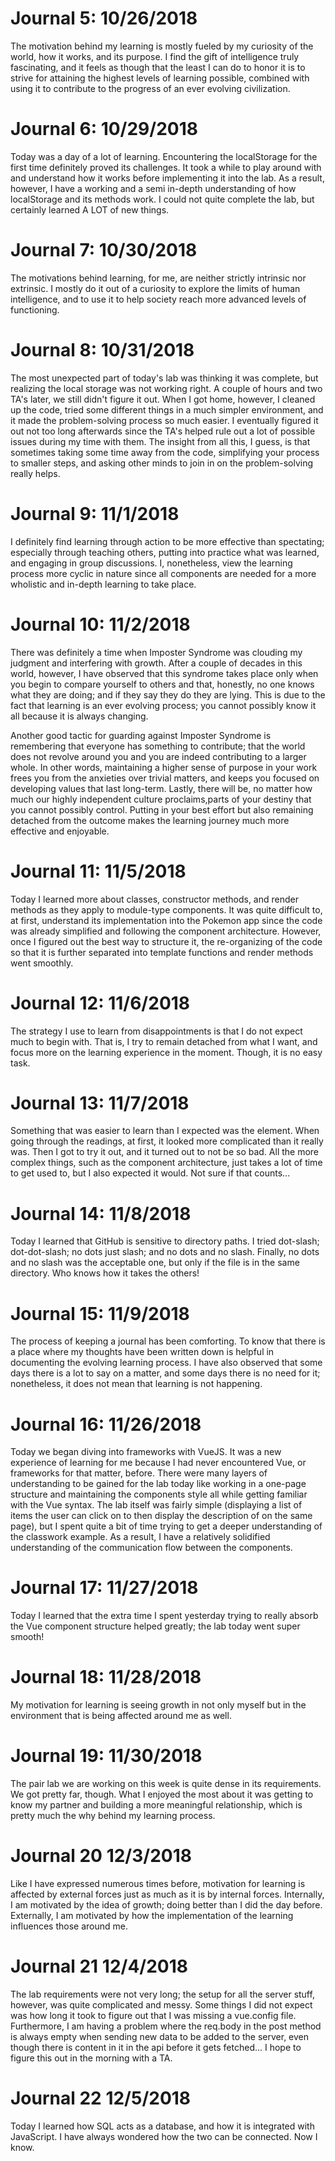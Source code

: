 # Journal 5: 10/26/2018

The motivation behind my learning is mostly fueled by my curiosity of the world, how it works, and its purpose. I find the gift of intelligence truly fascinating, and it feels as though that the least I can do to honor it is to strive for attaining the highest levels of learning possible, combined with using it to contribute to the progress of an ever evolving civilization.

# Journal 6: 10/29/2018

Today was a day of a lot of learning. Encountering the localStorage for the first time definitely proved its challenges. It took a while to play around with and understand how it works before implementing it into the lab. As a result, however, I have a working and a semi in-depth understanding of how localStorage and its methods work. I could not quite complete the lab, but certainly learned A LOT of new things.

# Journal 7: 10/30/2018

The motivations behind learning, for me, are neither strictly intrinsic nor extrinsic. I mostly do it out of a curiosity to explore the limits of human intelligence, and to use it to help society reach more advanced levels of functioning.

# Journal 8: 10/31/2018

The most unexpected part of today's lab was thinking it was complete, but realizing the local storage was not working right. A couple of hours and two TA's later, we still didn't figure it out. When I got home, however, I cleaned up the code, tried some different things in a much simpler environment, and it made the problem-solving process so much easier. I eventually figured it out not too long afterwards since the TA's helped rule out a lot of possible issues during my time with them. The insight from all this, I guess, is that sometimes taking some time away from the code, simplifying your process to smaller steps, and asking other minds to join in on the problem-solving really helps.

# Journal 9: 11/1/2018

I definitely find learning through action to be more effective than spectating; especially through teaching others, putting into practice what was learned, and engaging in group discussions. I, nonetheless, view the learning process more cyclic in nature since all components are needed for a more wholistic and in-depth learning to take place.

# Journal 10: 11/2/2018

There was definitely a time when Imposter Syndrome was clouding my judgment and interfering with growth. After a couple of decades in this world, however, I have observed that this syndrome takes place only when you begin to compare yourself to others and that, honestly, no one knows what they are doing; and if they say they do they are lying. This is due to the fact that learning is an ever evolving process; you cannot possibly know it all because it is always changing.

Another good tactic for guarding against Imposter Syndrome is remembering that everyone has something to contribute; that the world does not revolve around you and you are indeed contributing to a larger whole. In other words, maintaining a higher sense of purpose in your work frees you from the anxieties over trivial matters, and keeps you focused on developing values that last long-term. Lastly, there will be, no matter how much our highly independent culture proclaims,parts of your destiny that you cannot possibly control. Putting in your best effort but also remaining detached from the outcome makes the learning journey much more effective and enjoyable.

# Journal 11: 11/5/2018

Today I learned more about classes, constructor methods, and render methods as they apply to module-type components. It was quite difficult to, at first, understand its implementation into the Pokemon app since the code was already simplified and following the component architecture. However, once I figured out the best way to structure it, the re-organizing of the code so that it is further separated into template functions and render methods went smoothly.

# Journal 12: 11/6/2018

The strategy I use to learn from disappointments is that I do not expect much to begin with. That is, I try to remain detached from what I want, and focus more on the learning experience in the moment. Though, it is no easy task.

# Journal 13: 11/7/2018

Something that was easier to learn than I expected was the <canvas> element. When going through the readings, at first, it looked more complicated than it really was. Then I got to try it out, and it turned out to not be so bad. All the more complex things, such as the component architecture, just takes a lot of time to get used to, but I also expected it would. Not sure if that counts...

# Journal 14: 11/8/2018

Today I learned that GitHub is sensitive to directory paths. I tried dot-slash; dot-dot-slash; no dots just slash; and no dots and no slash. Finally, no dots and no slash was the acceptable one, but only if the file is in the same directory. Who knows how it takes the others!

# Journal 15: 11/9/2018

The process of keeping a journal has been comforting. To know that there is a place where my thoughts have been written down is helpful in documenting the evolving learning process. I have also observed that some days there is a lot to say on a matter, and some days there is no need for it; nonetheless, it does not mean that learning is not happening.

# Journal 16: 11/26/2018

Today we began diving into frameworks with VueJS. It was a new experience of learning for me because I had never encountered Vue, or frameworks for that matter, before. There were many layers of understanding to be gained for the lab today like working in a one-page structure and maintaining the components style all while getting familiar with the Vue syntax. The lab itself was fairly simple (displaying a list of items the user can click on to then display the description of on the same page), but I spent quite a bit of time trying to get a deeper understanding of the classwork example. As a result, I have a relatively solidified understanding of the communication flow between the components.

# Journal 17: 11/27/2018

Today I learned that the extra time I spent yesterday trying to really absorb the Vue component structure helped greatly; the lab today went super smooth!

# Journal 18: 11/28/2018

My motivation for learning is seeing growth in not only myself but in the environment that is being affected around me as well.

# Journal 19: 11/30/2018

The pair lab we are working on this week is quite dense in its requirements. We got pretty far, though. What I enjoyed the most about it was getting to know my partner and building a more meaningful relationship, which is pretty much the why behind my learning process.

# Journal 20 12/3/2018

Like I have expressed numerous times before, motivation for learning is affected by external forces just as much as it is by internal forces. Internally, I am motivated by the idea of growth; doing better than I did the day before. Externally, I am motivated by how the implementation of the learning influences those around me.

# Journal 21 12/4/2018

The lab requirements were not very long; the setup for all the server stuff, however, was quite complicated and messy. Some things I did not expect was how long it took to figure out that I was missing a vue.config file. Furthermore, I am having a problem where the req.body in the post method is always empty when sending new data to be added to the server, even though there is content in it in the api before it gets fetched... I hope to figure this out in the morning with a TA.

# Journal 22 12/5/2018

Today I learned how SQL acts as a database, and how it is integrated with JavaScript. I have always wondered how the two can be connected. Now I know.